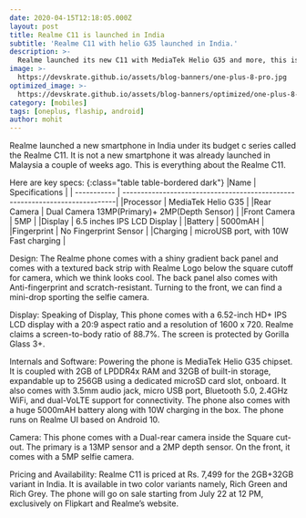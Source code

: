 ```yaml
---
date: 2020-04-15T12:18:05.000Z
layout: post
title: Realme C11 is launched in India
subtitle: 'Realme C11 with helio G35 launched in India.'
description: >-
  Realme launched its new C11 with MediaTek Helio G35 and more, this is everything you need to know
image: >-
  https://devskrate.github.io/assets/blog-banners/one-plus-8-pro.jpg
optimized_image: >-
  https://devskrate.github.io/assets/blog-banners/optimized/one-plus-8-pro.webp
category: [mobiles]
tags: [oneplus, flaship, android]
author: mohit
---
```

Realme launched a new smartphone in India under its budget c series called the Realme C11. It is not a new smartphone it was already launched in Malaysia a couple of weeks ago. This is everything about the Realme C11.

Here are key specs:
{:class="table table-bordered dark"}
|Name         | Specifications                                                              |
| ----------- | ----------------------------------------------------------------------------|
|Processor    | MediaTek Helio G35                                                          |
|Rear Camera  | Dual Camera 13MP(Primary)+ 2MP(Depth Sensor)                                |
|Front Camera | 5MP                                                                         |
|Display      | 6.5 inches IPS LCD Display                                                  |
|Battery      | 5000mAH                                                                     |
|Fingerprint  | No Fingerprint Sensor                                                       |
|Charging     | microUSB port, with 10W Fast charging                                       |

Design:
The Realme phone comes with a shiny gradient back panel and comes with a textured back strip with Realme Logo below the square cutoff for camera, which we think looks cool. The back panel also comes with Anti-fingerprint and scratch-resistant. Turning to the front, we can find a mini-drop sporting the selfie camera.

Display:
Speaking of Display, This phone comes with a 6.52-inch HD+ IPS LCD display with a 20:9 aspect ratio and a resolution of 1600 x 720. Realme claims a screen-to-body ratio of 88.7%. The screen is protected by Gorilla Glass 3+.

Internals and Software:
Powering the phone is MediaTek Helio G35 chipset. It is coupled with 2GB of LPDDR4x RAM and 32GB of built-in storage, expandable up to 256GB using a dedicated microSD card slot, onboard. It also comes with 3.5mm audio jack, micro USB port, Bluetooth 5.0, 2.4GHz WiFi, and dual-VoLTE support for connectivity. The phone also comes with a huge 5000mAH battery along with 10W charging in the box. The phone runs on Realme UI based on Android 10.

Camera:
This phone comes with a Dual-rear camera inside the Square cut-out. The primary is a 13MP sensor and a 2MP depth sensor. On the front, it comes with a 5MP selfie camera.

Pricing and Availability:
Realme C11 is priced at Rs. 7,499 for the 2GB+32GB variant in India. It is available in two color variants namely, Rich Green and Rich Grey. The phone will go on sale starting from July 22 at 12 PM, exclusively on Flipkart and Realme’s website. 

